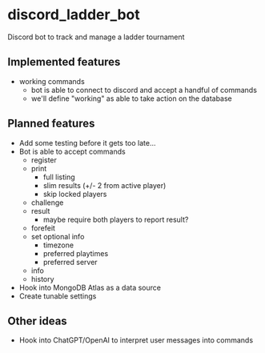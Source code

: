 # discord_ladder_bot
Discord bot to track and manage a ladder tournament

## Implemented features

- working commands
    - bot is able to connect to discord and accept a handful of commands
    - we'll define "working" as able to take action on the database

## Planned features

- Add some testing before it gets too late...
- Bot is able to accept commands
    - register
    - print
        - full listing
        - slim results (+/- 2 from active player)
        - skip locked players
    - challenge
    - result
        - maybe require both players to report result?
    - forefeit
    - set optional info
        - timezone
        - preferred playtimes
        - preferred server
    - info
    - history
- Hook into MongoDB Atlas as a data source
- Create tunable settings

## Other ideas

- Hook into ChatGPT/OpenAI to interpret user messages into commands
